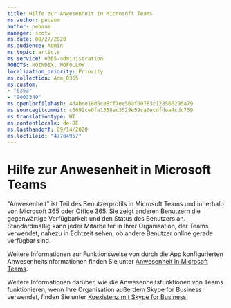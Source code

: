 ```yaml
---
title: Hilfe zur Anwesenheit in Microsoft Teams
ms.author: pebaum
author: pebaum
manager: scotv
ms.date: 08/27/2020
ms.audience: Admin
ms.topic: article
ms.service: o365-administration
ROBOTS: NOINDEX, NOFOLLOW
localization_priority: Priority
ms.collection: Adm_O365
ms.custom:
- "6253"
- "9003349"
ms.openlocfilehash: 4d4bee18d5ce8ff7ee56af00783c128566295a79
ms.sourcegitcommit: c6692ce0fa1358ec3529e59ca0ecdfdea4cdc759
ms.translationtype: HT
ms.contentlocale: de-DE
ms.lasthandoff: 09/14/2020
ms.locfileid: "47704957"
---
```

# <a name="help-with-presence-in-microsoft-teams"></a>Hilfe zur Anwesenheit in Microsoft Teams

"Anwesenheit" ist Teil des Benutzerprofils in Microsoft Teams und innerhalb von Microsoft 365 oder Office 365. Sie zeigt anderen Benutzern die gegenwärtige Verfügbarkeit und den Status des Benutzers an. Standardmäßig kann jeder Mitarbeiter in Ihrer Organisation, der Teams verwendet, nahezu in Echtzeit sehen, ob andere Benutzer online gerade verfügbar sind.

Weitere Informationen zur Funktionsweise von durch die App konfigurierten Anwesenheitsinformationen finden Sie unter [Anwesenheit in Microsoft Teams](https://docs.microsoft.com/microsoftteams/presence-admins).

Weitere Informationen darüber, wie die Anwesenheitsfunktionen von Teams funktionieren, wenn Ihre Organisation außerdem Skype for Business verwendet, finden Sie unter [Koexistenz mit Skype for Business](https://docs.microsoft.com/microsoftteams/coexistence-chat-calls-presence#presence).
